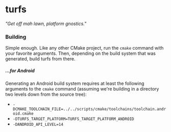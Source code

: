 turfs
=====
*"Get off mah lawn, platform gnostics."*

### Building ###

Simple enough. Like any other CMake project, run the `cmake` command with your
favorite arguments. Then, depending on the build system that was generated,
build turfs from there.

##### ...for Android #####

Generating an Android build system requires at least the following arguments
to the `cmake` command (assuming we're building in a directory two levels down
from the source tree):

* `-DCMAKE_TOOLCHAIN_FILE=../../scripts/cmake/toolchains/toolchain.android.cmake`
* `-DTURFS_TARGET_PLATFORM=TURFS_TARGET_PLATFORM_ANDROID`
* `-DANDROID_API_LEVEL=14`

